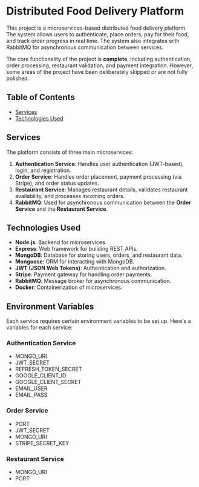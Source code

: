 # Distributed Food Delivery Platform

This project is a microservices-based distributed food delivery platform. The system allows users to authenticate, place orders, pay for their food, and track order progress in real time. The system also integrates with RabbitMQ for asynchronous communication between services.

The core functionality of the project is **complete**, including authentication, order processing, restaurant validation, and payment integration. However, some areas of the project have been deliberately skipped or are not fully polished.

## Table of Contents
- [Services](#services)
- [Technologies Used](#technologies-used)

## Services

The platform consists of three main microservices:

1. **Authentication Service**: Handles user authentication (JWT-based), login, and registration.
2. **Order Service**: Handles order placement, payment processing (via Stripe), and order status updates.
3. **Restaurant Service**: Manages restaurant details, validates restaurant availability, and processes incoming orders.
4. **RabbitMQ**: Used for asynchronous communication between the **Order Service** and the **Restaurant Service**.

## Technologies Used

- **Node.js**: Backend for microservices.
- **Express**: Web framework for building REST APIs.
- **MongoDB**: Database for storing users, orders, and restaurant data.
- **Mongoose**: ORM for interacting with MongoDB.
- **JWT (JSON Web Tokens)**: Authentication and authorization.
- **Stripe**: Payment gateway for handling order payments.
- **RabbitMQ**: Message broker for asynchronous communication.
- **Docker**: Containerization of microservices.

## Environment Variables
Each service requires certain environment variables to be set up. Here's a variables for each service:

### Authentication Service
- MONGO_URI
- JWT_SECRET
- REFRESH_TOKEN_SECRET
- GOOGLE_CLIENT_ID
- GOOGLE_CLIENT_SECRET
- EMAIL_USER
- EMAIL_PASS

### Order Service
- PORT
- JWT_SECRET
- MONGO_URI
- STRIPE_SECRET_KEY

### Restaurant Service
- MONGO_URI
- PORT
